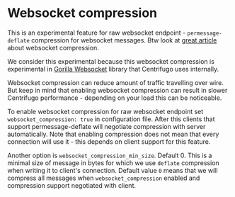 # Websocket compression

This is an experimental feature for raw websocket endpoint - `permessage-deflate` compression for
websocket messages. Btw look at [great article](https://www.igvita.com/2013/11/27/configuring-and-optimizing-websocket-compression/) about websocket compression.

We consider this experimental because this websocket compression is experimental in [Gorilla Websocket](https://github.com/gorilla/websocket) library that Centrifugo uses internally.

Websocket compression can reduce amount of traffic travelling over wire. But keep in mind that
enabling websocket compression can result in slower Centrifugo performance - depending on your
load this can be noticeable.

To enable websocket compression for raw websocket endpoint set `websocket_compression: true` in
configuration file. After this clients that support permessage-deflate will negotiate compression
with server automatically. Note that enabling compression does not mean that every connection will
use it - this depends on client support for this feature.

Another option is `websocket_compression_min_size`. Default 0. This is a minimal size of message
in bytes for which we use `deflate` compression when writing it to client's connection. Default
value `0` means that we will compress all messages when `websocket_compression` enabled and
compression support negotiated with client.
